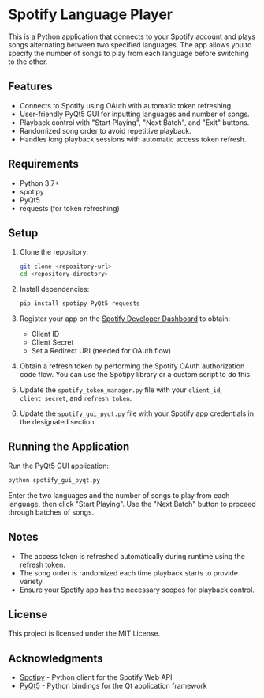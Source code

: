 # Spotify Language Player

This is a Python application that connects to your Spotify account and plays songs alternating between two specified languages. The app allows you to specify the number of songs to play from each language before switching to the other.

## Features

- Connects to Spotify using OAuth with automatic token refreshing.
- User-friendly PyQt5 GUI for inputting languages and number of songs.
- Playback control with "Start Playing", "Next Batch", and "Exit" buttons.
- Randomized song order to avoid repetitive playback.
- Handles long playback sessions with automatic access token refresh.

## Requirements

- Python 3.7+
- spotipy
- PyQt5
- requests (for token refreshing)

## Setup

1. Clone the repository:

   ```bash
   git clone <repository-url>
   cd <repository-directory>
   ```

2. Install dependencies:

   ```bash
   pip install spotipy PyQt5 requests
   ```

3. Register your app on the [Spotify Developer Dashboard](https://developer.spotify.com/dashboard/applications) to obtain:

   - Client ID
   - Client Secret
   - Set a Redirect URI (needed for OAuth flow)

4. Obtain a refresh token by performing the Spotify OAuth authorization code flow. You can use the Spotipy library or a custom script to do this.

5. Update the `spotify_token_manager.py` file with your `client_id`, `client_secret`, and `refresh_token`.

6. Update the `spotify_gui_pyqt.py` file with your Spotify app credentials in the designated section.

## Running the Application

Run the PyQt5 GUI application:

```bash
python spotify_gui_pyqt.py
```

Enter the two languages and the number of songs to play from each language, then click "Start Playing". Use the "Next Batch" button to proceed through batches of songs.

## Notes

- The access token is refreshed automatically during runtime using the refresh token.
- The song order is randomized each time playback starts to provide variety.
- Ensure your Spotify app has the necessary scopes for playback control.

## License

This project is licensed under the MIT License.

## Acknowledgments

- [Spotipy](https://spotipy.readthedocs.io/en/2.19.0/) - Python client for the Spotify Web API
- [PyQt5](https://www.riverbankcomputing.com/software/pyqt/) - Python bindings for the Qt application framework
